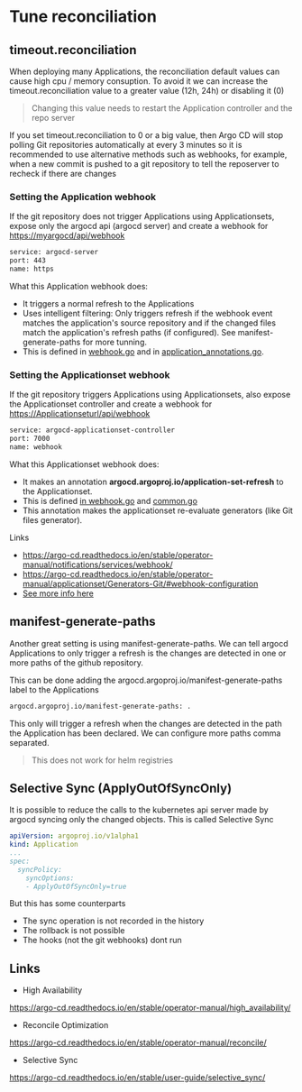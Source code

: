 # Tune reconciliation

## timeout.reconciliation

When deploying many Applications, the reconciliation default values can cause high cpu / memory consuption. To avoid it we can increase the timeout.reconciliation value to a greater value (12h, 24h) or disabling it (0)

> Changing this value needs to restart the Application controller and the repo server

If you set timeout.reconciliation to 0 or a big value, then Argo CD will stop polling Git repositories automatically at every 3 minutes so it is recommended to use alternative methods such as webhooks, for example, when a new commit is pushed to a git repository to tell the reposerver to recheck if there are changes

### Setting the Application webhook

If the git repository does not trigger Applications using Applicationsets, expose only the argocd api (argocd server) and create a webhook for <https://myargocd/api/webhook>

```txt
service: argocd-server
port: 443
name: https
```

What this Application webhook does:

- It triggers a normal refresh to the Applications
- Uses intelligent filtering: Only triggers refresh if the webhook event matches the application's source repository and if the changed files match the application's refresh paths (if configured). See manifest-generate-paths for more tunning.
- This is defined in [webhook.go](https://github.com/argoproj/argo-cd/blob/master/util/webhook/webhook.go) and in [application_annotations.go](https://github.com/argoproj/argo-cd/blob/master/pkg/apis/application/v1alpha1/application_annotations.go).

### Setting the Applicationset webhook

If the git repository triggers Applications using Applicationsets, also expose the Applicationset controller and create a webhook for <https://Applicationseturl/api/webhook>

```txt
service: argocd-applicationset-controller
port: 7000
name: webhook
```

What this Applicationset webhook does:

- It makes an annotation **argocd.argoproj.io/application-set-refresh** to the Applicationset.
- This is defined [in webhook.go](https://raw.githubusercontent.com/argoproj/argo-cd/refs/heads/master/Applicationset/webhook/webhook.go) and [common.go](https://github.com/argoproj/argo-cd/blob/master/common/common.go)
- This annotation makes the applicationset re-evaluate generators (like Git files generator).

Links

- <https://argo-cd.readthedocs.io/en/stable/operator-manual/notifications/services/webhook/>
- <https://argo-cd.readthedocs.io/en/stable/operator-manual/applicationset/Generators-Git/#webhook-configuration>
- [See more info here](gitlab-webhook.md)

## manifest-generate-paths

Another great setting is using manifest-generate-paths. We can tell argocd Applications to only trigger a refresh is the changes are detected in one or more paths of the github repository.

This can be done adding the argocd.argoproj.io/manifest-generate-paths label to the Applications

```txt
argocd.argoproj.io/manifest-generate-paths: .
```

This only will trigger a refresh when the changes are detected in the path the Application has been declared. We can configure more paths comma separated.

> This does not work for helm registries

## Selective Sync (ApplyOutOfSyncOnly)

It is possible to reduce the calls to the kubernetes api server made by argocd syncing only the changed objects. This is called Selective Sync

```yaml
apiVersion: argoproj.io/v1alpha1
kind: Application
...
spec:
  syncPolicy:
    syncOptions:
    - ApplyOutOfSyncOnly=true
```

But this has some counterparts

- The sync operation is not recorded in the history
- The rollback is not possible
- The hooks (not the git webhooks) dont run

## Links

- High Availability

<https://argo-cd.readthedocs.io/en/stable/operator-manual/high_availability/>

- Reconcile Optimization

<https://argo-cd.readthedocs.io/en/stable/operator-manual/reconcile/>

- Selective Sync

<https://argo-cd.readthedocs.io/en/stable/user-guide/selective_sync/>
